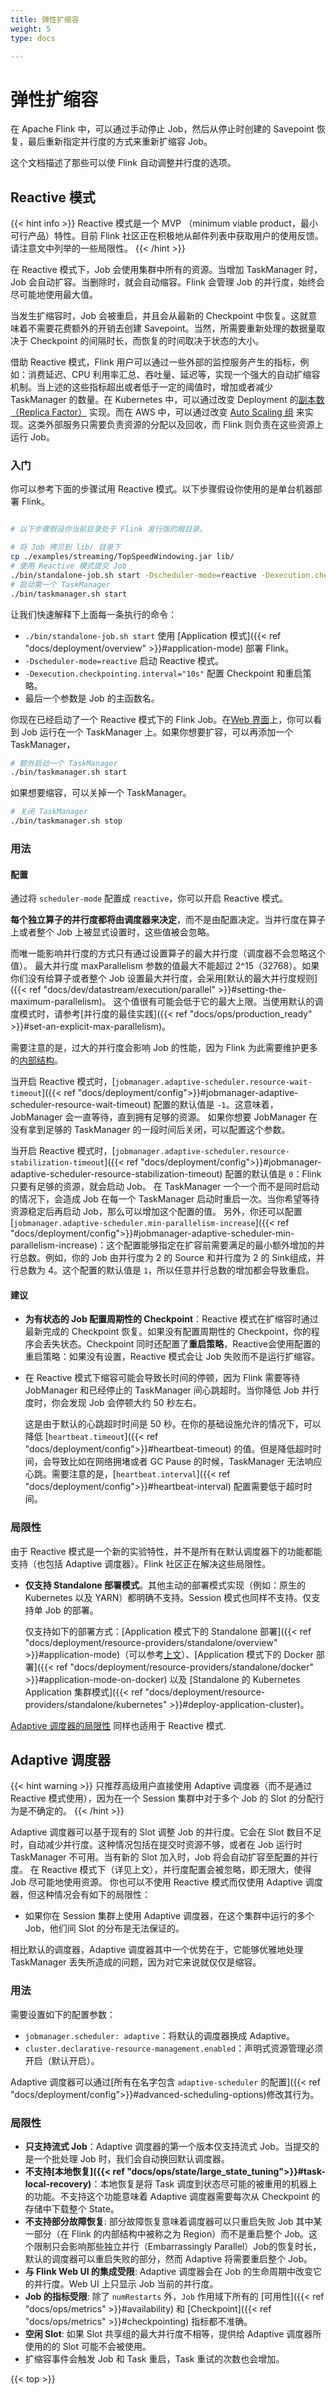 ```yaml
---
title: 弹性扩缩容
weight: 5
type: docs

---
```

<!--
Licensed to the Apache Software Foundation (ASF) under one
or more contributor license agreements.  See the NOTICE file
distributed with this work for additional information
regarding copyright ownership.  The ASF licenses this file
to you under the Apache License, Version 2.0 (the
"License"); you may not use this file except in compliance
with the License.  You may obtain a copy of the License at

  http://www.apache.org/licenses/LICENSE-2.0

Unless required by applicable law or agreed to in writing,
software distributed under the License is distributed on an
"AS IS" BASIS, WITHOUT WARRANTIES OR CONDITIONS OF ANY
KIND, either express or implied.  See the License for the
specific language governing permissions and limitations
under the License.
-->

# 弹性扩缩容

在 Apache Flink 中，可以通过手动停止 Job，然后从停止时创建的 Savepoint 恢复，最后重新指定并行度的方式来重新扩缩容 Job。

这个文档描述了那些可以使 Flink 自动调整并行度的选项。

## Reactive 模式

{{< hint info >}}
Reactive 模式是一个 MVP （minimum viable product，最小可行产品）特性。目前 Flink 社区正在积极地从邮件列表中获取用户的使用反馈。请注意文中列举的一些局限性。
{{< /hint >}}

在 Reactive 模式下，Job 会使用集群中所有的资源。当增加 TaskManager 时，Job 会自动扩容。当删除时，就会自动缩容。Flink 会管理 Job 的并行度，始终会尽可能地使用最大值。

当发生扩缩容时，Job 会被重启，并且会从最新的 Checkpoint 中恢复。这就意味着不需要花费额外的开销去创建 Savepoint。当然，所需要重新处理的数据量取决于 Checkpoint 的间隔时长，而恢复的时间取决于状态的大小。

借助 Reactive 模式，Flink 用户可以通过一些外部的监控服务产生的指标，例如：消费延迟、CPU 利用率汇总、吞吐量、延迟等，实现一个强大的自动扩缩容机制。当上述的这些指标超出或者低于一定的阈值时，增加或者减少 TaskManager 的数量。在 Kubernetes 中，可以通过改变 Deployment 的[副本数（Replica Factor）](https://kubernetes.io/zh/docs/concepts/workloads/controllers/deployment/#replicas) 实现。而在 AWS 中，可以通过改变 [Auto Scaling 组](https://docs.aws.amazon.com/zh_cn/autoscaling/ec2/userguide/AutoScalingGroup.html) 来实现。这类外部服务只需要负责资源的分配以及回收，而 Flink 则负责在这些资源上运行 Job。

<a name="getting-started"></a>

### 入门

你可以参考下面的步骤试用 Reactive 模式。以下步骤假设你使用的是单台机器部署 Flink。

```bash

# 以下步骤假设你当前目录处于 Flink 发行版的根目录。

# 将 Job 拷贝到 lib/ 目录下
cp ./examples/streaming/TopSpeedWindowing.jar lib/
# 使用 Reactive 模式提交 Job
./bin/standalone-job.sh start -Dscheduler-mode=reactive -Dexecution.checkpointing.interval="10s" -j org.apache.flink.streaming.examples.windowing.TopSpeedWindowing
# 启动第一个 TaskManager
./bin/taskmanager.sh start
```

让我们快速解释下上面每一条执行的命令：
- `./bin/standalone-job.sh start` 使用 [Application 模式]({{< ref "docs/deployment/overview" >}}#application-mode) 部署 Flink。
- `-Dscheduler-mode=reactive` 启动 Reactive 模式。
- `-Dexecution.checkpointing.interval="10s"` 配置 Checkpoint 和重启策略。
- 最后一个参数是 Job 的主函数名。

你现在已经启动了一个 Reactive 模式下的 Flink Job。在[Web 界面](http://localhost:8081)上，你可以看到 Job 运行在一个 TaskManager 上。如果你想要扩容，可以再添加一个 TaskManager，
```bash
# 额外启动一个 TaskManager
./bin/taskmanager.sh start
```

如果想要缩容，可以关掉一个 TaskManager。
```bash
# 关闭 TaskManager
./bin/taskmanager.sh stop
```

### 用法

#### 配置

通过将 `scheduler-mode` 配置成 `reactive`，你可以开启 Reactive 模式。

**每个独立算子的并行度都将由调度器来决定**，而不是由配置决定。当并行度在算子上或者整个 Job 上被显式设置时，这些值被会忽略。

而唯一能影响并行度的方式只有通过设置算子的最大并行度（调度器不会忽略这个值）。
最大并行度 maxParallelism 参数的值最大不能超过 2^15（32768）。如果你们没有给算子或者整个 Job 设置最大并行度，会采用[默认的最大并行度规则]({{< ref "docs/dev/datastream/execution/parallel" >}}#setting-the-maximum-parallelism)。
这个值很有可能会低于它的最大上限。当使用默认的调度模式时，请参考[并行度的最佳实践]({{< ref "docs/ops/production_ready" >}}#set-an-explicit-max-parallelism)。

需要注意的是，过大的并行度会影响 Job 的性能，因为 Flink 为此需要维护更多的[内部结构](https://flink.apache.org/features/2017/07/04/flink-rescalable-state.html)。

当开启 Reactive 模式时，[`jobmanager.adaptive-scheduler.resource-wait-timeout`]({{< ref "docs/deployment/config">}}#jobmanager-adaptive-scheduler-resource-wait-timeout) 配置的默认值是 `-1`。这意味着，JobManager 会一直等待，直到拥有足够的资源。
如果你想要 JobManager 在没有拿到足够的 TaskManager 的一段时间后关闭，可以配置这个参数。

当开启 Reactive 模式时，[`jobmanager.adaptive-scheduler.resource-stabilization-timeout`]({{< ref "docs/deployment/config">}}#jobmanager-adaptive-scheduler-resource-stabilization-timeout) 配置的默认值是 `0`：Flink 只要有足够的资源，就会启动 Job。
在 TaskManager 一个一个而不是同时启动的情况下，会造成 Job 在每一个 TaskManager 启动时重启一次。当你希望等待资源稳定后再启动 Job，那么可以增加这个配置的值。
另外，你还可以配置 [`jobmanager.adaptive-scheduler.min-parallelism-increase`]({{< ref "docs/deployment/config">}}#jobmanager-adaptive-scheduler-min-parallelism-increase)：这个配置能够指定在扩容前需要满足的最小额外增加的并行总数。例如，你的 Job 由并行度为 2 的 Source 和并行度为 2 的 Sink组成，并行总数为 4。这个配置的默认值是 `1`，所以任意并行总数的增加都会导致重启。

#### 建议

- **为有状态的 Job 配置周期性的 Checkpoint**：Reactive 模式在扩缩容时通过最新完成的 Checkpoint 恢复。如果没有配置周期性的 Checkpoint，你的程序会丢失状态。Checkpoint 同时还配置了**重启策略**，Reactive会使用配置的重启策略：如果没有设置，Reactive 模式会让 Job 失败而不是运行扩缩容。

- 在 Reactive 模式下缩容可能会导致长时间的停顿，因为 Flink 需要等待 JobManager 和已经停止的 TaskManager 间心跳超时。当你降低 Job 并行度时，你会发现 Job 会停顿大约 50 秒左右。
  
  这是由于默认的心跳超时时间是 50 秒。在你的基础设施允许的情况下，可以降低 [`heartbeat.timeout`]({{< ref "docs/deployment/config">}}#heartbeat-timeout) 的值。但是降低超时时间，会导致比如在网络拥堵或者 GC Pause 的时候，TaskManager 无法响应心跳。需要注意的是，[`heartbeat.interval`]({{< ref "docs/deployment/config">}}#heartbeat-interval) 配置需要低于超时时间。

### 局限性

由于 Reactive 模式是一个新的实验特性，并不是所有在默认调度器下的功能都能支持（也包括 Adaptive 调度器）。Flink 社区正在解决这些局限性。

- **仅支持 Standalone 部署模式**。其他主动的部署模式实现（例如：原生的 Kubernetes 以及 YARN）都明确不支持。Session 模式也同样不支持。仅支持单 Job 的部署。

  仅支持如下的部署方式：[Application 模式下的 Standalone 部署]({{< ref "docs/deployment/resource-providers/standalone/overview" >}}#application-mode)（可以参考[上文](#getting-started)）、[Application 模式下的 Docker 部署]({{< ref "docs/deployment/resource-providers/standalone/docker" >}}#application-mode-on-docker) 以及 [Standalone 的 Kubernetes Application 集群模式]({{< ref "docs/deployment/resource-providers/standalone/kubernetes" >}}#deploy-application-cluster)。

[Adaptive 调度器的局限性](#limitations-1) 同样也适用于 Reactive 模式.

## Adaptive 调度器

{{< hint warning >}}
只推荐高级用户直接使用 Adaptive 调度器（而不是通过 Reactive 模式使用），因为在一个 Session 集群中对于多个 Job 的 Slot 的分配行为是不确定的。
{{< /hint >}}

Adaptive 调度器可以基于现有的 Slot 调整 Job 的并行度。它会在 Slot 数目不足时，自动减少并行度。这种情况包括在提交时资源不够，或者在 Job 运行时 TaskManager 不可用。当有新的 Slot 加入时，Job 将会自动扩容至配置的并行度。
在 Reactive 模式下（详见上文），并行度配置会被忽略，即无限大，使得 Job 尽可能地使用资源。
你也可以不使用 Reactive 模式而仅使用 Adaptive 调度器，但这种情况会有如下的局限性：
- 如果你在 Session 集群上使用 Adaptive 调度器，在这个集群中运行的多个 Job，他们间 Slot 的分布是无法保证的。

相比默认的调度器，Adaptive 调度器其中一个优势在于，它能够优雅地处理 TaskManager 丢失所造成的问题，因为对它来说就仅仅是缩容。

### 用法

需要设置如下的配置参数：

- `jobmanager.scheduler: adaptive`：将默认的调度器换成 Adaptive。
- `cluster.declarative-resource-management.enabled`：声明式资源管理必须开启（默认开启）。

Adaptive 调度器可以通过[所有在名字包含 `adaptive-scheduler` 的配置]({{< ref "docs/deployment/config">}}#advanced-scheduling-options)修改其行为。

<a name="limitations-1"></a>

### 局限性

- **只支持流式 Job**：Adaptive 调度器的第一个版本仅支持流式 Job。当提交的是一个批处理 Job 时，我们会自动换回默认调度器。
- **不支持[本地恢复]({{< ref "docs/ops/state/large_state_tuning">}}#task-local-recovery)**：本地恢复是将 Task 调度到状态尽可能的被重用的机器上的功能。不支持这个功能意味着 Adaptive 调度器需要每次从 Checkpoint 的存储中下载整个 State。
- **不支持部分故障恢复**: 部分故障恢复意味着调度器可以只重启失败 Job 其中某一部分（在 Flink 的内部结构中被称之为 Region）而不是重启整个 Job。这个限制只会影响那些独立并行（Embarrassingly Parallel）Job的恢复时长，默认的调度器可以重启失败的部分，然而 Adaptive 将需要重启整个 Job。
- **与 Flink Web UI 的集成受限**: Adaptive 调度器会在 Job 的生命周期中改变它的并行度。Web UI 上只显示 Job 当前的并行度。
- **Job 的指标受限**: 除了 `numRestarts` 外，`Job` 作用域下所有的 [可用性]({{< ref "docs/ops/metrics" >}}#availability) 和 [Checkpoint]({{< ref "docs/ops/metrics" >}}#checkpointing) 指标都不准确。
- **空闲 Slot**: 如果 Slot 共享组的最大并行度不相等，提供给 Adaptive 调度器所使用的的 Slot 可能不会被使用。
- 扩缩容事件会触发 Job 和 Task 重启，Task 重试的次数也会增加。


{{< top >}}
